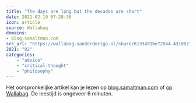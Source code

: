 ```yaml
---
title: "The days are long but the decades are short"
date: 2021-02-19 07:28:36
icon: article
source: Wallabag
domains:
- blog.samaltman.com
src_url: "https://wallabag.sanderdorigo.nl/share/6133491be72844.43108213"
2021: "02"
categories:
    - "advice"
    - "critical-thought"
    - "philosophy"
---
```

Het oorspronkelijke artikel kan je lezen op [blog.samaltman.com](https://blog.samaltman.com/the-days-are-long-but-the-decades-are-short) of [op Wallabag](https://wallabag.sanderdorigo.nl/share/6133491be72844.43108213). De leestijd is ongeveer 6 minuten.